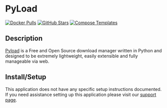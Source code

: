 # PyLoad

[![Docker Pulls](https://img.shields.io/docker/pulls/linuxserver/pyload?style=flat-square&color=607D8B&label=docker%20pulls&logo=docker)](https://hub.docker.com/r/linuxserver/pyload)
[![GitHub Stars](https://img.shields.io/github/stars/linuxserver/docker-pyload?style=flat-square&color=607D8B&label=github%20stars&logo=github)](https://github.com/linuxserver/docker-pyload)
[![Compose Templates](https://img.shields.io/static/v1?style=flat-square&color=607D8B&label=compose&message=templates)](https://github.com/GhostWriters/DockSTARTer/tree/master/compose/.apps/pyload)

## Description

[Pyload](https://pyload.net/) is a Free and Open Source download manager written in Python and designed to be extremely lightweight, easily extensible and fully manageable via web.

## Install/Setup

This application does not have any specific setup instructions documented. If you need assistance setting up this application please visit our [support page](https://dockstarter.com/basics/support/).
